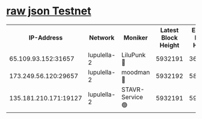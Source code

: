 [raw json Testnet](https://rpc-check.jaclalt.stavr.tech/jaclalt/rpc-jaclalt-result.json)
=

<table><tr><th>IP-Address</th><th>Network</th><th>Moniker</th><th>Latest Block Height</th><th>Earliest Block Height</th><th>Catching Up</th><th>Tx Index</th><th>Voting Power</th><th>Scan Time</th></tr><tr><td>65.109.93.152:31657</td><td>lupulella-2</td><td>LiluPunk 🔴</td><td>5932191</td><td>3688866</td><td>False</td><td>on</td><td>685133</td><td>2023-12-28T12:09:22.383761496UTC</td></tr><tr><td>173.249.56.120:29657</td><td>lupulella-2</td><td>moodman 🔴</td><td>5932192</td><td>5832192</td><td>False</td><td>off</td><td>769094</td><td>2023-12-28T12:09:28.815119627UTC</td></tr><tr><td>135.181.210.171:19127</td><td>lupulella-2</td><td>STAVR-Service 🟢</td><td>5932191</td><td>5931901</td><td>False</td><td>on</td><td>0</td><td>2023-12-28T12:09:21.970389285UTC</td></tr></table>
